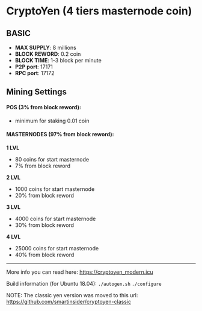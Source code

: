 # CryptoYen (4 tiers masternode coin)
## BASIC
  - **MAX SUPPLY**: 8 millions
  - **BLOCK REWORD**: 0.2 coin
  - **BLOCK TIME**: 1-3 block per minute
  - **P2P port**: 17171
  - **RPC port**: 17172


## Mining Settings
#### POS (3% from block reword):
  - minimum for staking 0.01 coin
#### MASTERNODES (97% from block reword):
**1 LVL**
  - 80 coins for start masternode 
  - 7% from block reword

**2 LVL**
  - 1000 coins for start masternode 
  - 20% from block reword

**3 LVL**
  - 4000 coins for start masternode 
  - 30% from block reword

**4 LVL**
  - 25000 coins for start masternode 
  - 40% from block reword

___

More info you can read here: https://cryptoyen_modern.icu

Build information (for Ubuntu 18.04):
``./autogen.sh``
``./configure``


NOTE: The classic yen version was moved to this url: https://github.com/smartinsider/cryptoyen-classic
